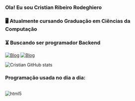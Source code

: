 
### Ola! Eu sou Cristian Ribeiro Rodeghiero 
### 
### 🖥️ Atualmente cursando Graduação em Ciências da Computação
### ⏳ Buscando ser programador Backend

[![Blog](https://img.shields.io/badge/Gmail-D14836?style=for-the-badge&logo=gmail&logoColor=white)](https://rodeghiero.cristian@gmail.com)
[![Blog](https://img.shields.io/badge/LinkedIn-0077B5?style=for-the-badge&logo=linkedin&logoColor=white)](https://www.linkedin.com/in/cristian-ribeiro-rodeghiero)


![Cristian GitHub stats](https://github-readme-stats.vercel.app/api?username=crodegheiro&show_icons=true&theme=transparent)

### Programação usada no dia a dia:
<div style="display: inline_block"><br/>
    <img aling="center" alt="html5" src="https://img.shields.io/badge/Python-3776AB?style=for-the-badge&logo=python&logoColor=white" />
<div>
